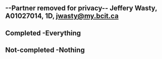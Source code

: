 --Partner removed for privacy--
Jeffery Wasty, A01027014, 1D, jwasty@my.bcit.ca
-----------------------------------------------
Completed
-Everything
-----------------------------------------------
Not-completed
-Nothing
-----------------------------------------------

